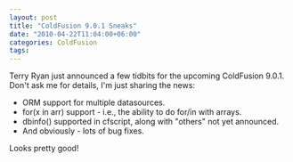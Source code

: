 ```yaml
---
layout: post
title: "ColdFusion 9.0.1 Sneaks"
date: "2010-04-22T11:04:00+06:00"
categories: ColdFusion 
tags: 
---
```


Terry Ryan just announced a few tidbits for the upcoming ColdFusion 9.0.1. Don't ask me for details, I'm just sharing the news:

<ul>
<li>ORM support for multiple datasources.
<li>for(x in arr) support - i.e., the ability to do for/in with arrays.
<li>dbinfo() supported in cfscript, along with "others" not yet announced.
<li>And obviously - lots of bug fixes.
</ul>

Looks pretty good!